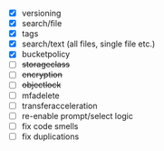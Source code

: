 - [x] versioning
- [x] search/file
- [x] tags
- [x] search/text (all files, single file etc.)
- [x] bucketpolicy
- [ ] ~~storageclass~~
- [ ] ~~encryption~~
- [ ] ~~objectlock~~
- [ ] mfadelete
- [ ] transferacceleration
- [ ] re-enable prompt/select logic
- [ ] fix code smells
- [ ] fix duplications
